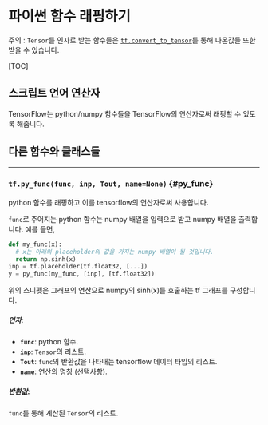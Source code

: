 <!-- This file is machine generated: DO NOT EDIT! -->

# 파이썬 함수 래핑하기

주의 : `Tensor`를 인자로 받는 함수들은 [`tf.convert_to_tensor`]((framework.md#convert_to_tensor))를 통해 나온값들 또한 받을 수 있습니다.

[TOC]

## 스크립트 언어 연산자

TensorFlow는 python/numpy 함수들을 TensorFlow의 연산자로써 래핑할 수 있도록 해줍니다.

## 다른 함수와 클래스들
- - -

### `tf.py_func(func, inp, Tout, name=None)` {#py_func}

python 함수를 래핑하고 이를 tensorflow의 연산자로써 사용합니다.

`func`로 주어지는 python 함수는 numpy 배열을 입력으로 받고 numpy 배열을 출력합니다. 예를 들면,

```python
def my_func(x):
  # x는 아래의 placeholder의 값을 가지는 numpy 배열이 될 것입니다.
  return np.sinh(x)
inp = tf.placeholder(tf.float32, [...])
y = py_func(my_func, [inp], [tf.float32])
```

위의 스니펫은  그래프의 연산으로 numpy의 sinh(x)를 호출하는 tf 그래프를 구성합니다.

##### 인자:


*  <b>`func`</b>: python 함수.
*  <b>`inp`</b>: `Tensor`의 리스트.
*  <b>`Tout`</b>: `func`의 반환값을 나타내는 tensorflow 데이터 타입의 리스트.
*  <b>`name`</b>: 연산의 명칭 (선택사항).

##### 반환값:

  `func`를 통해 계산된 `Tensor`의 리스트.

